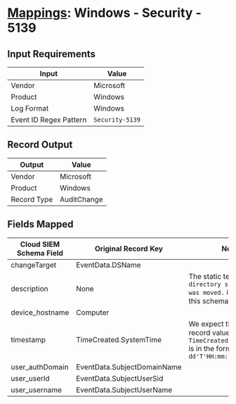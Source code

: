 # [Mappings](README.md): Windows - Security - 5139

## Input Requirements

|Input|Value|
|-----|-----|
|Vendor|Microsoft|
|Product|Windows|
|Log Format|Windows|
|Event ID Regex Pattern|`Security-5139`|

## Record Output

|Output|Value|
|------|-----|
|Vendor|Microsoft|
|Product|Windows|
|Record Type|AuditChange|

## Fields Mapped

|Cloud SIEM Schema Field|Original Record Key|Notes|
|-----------------------|-------------------|-----|
|changeTarget|EventData.DSName||
|description|None|The static text `A directory service object was moved.` is populated in this schema field.|
|device_hostname|Computer||
|timestamp|TimeCreated.SystemTime|We expect the orginal record value of `TimeCreated.SystemTime` is in the format `yyyy-MM-dd'T'HH:mm:ss.SSSSSSSSSZ`|
|user_authDomain|EventData.SubjectDomainName||
|user_userId|EventData.SubjectUserSid||
|user_username|EventData.SubjectUserName||


